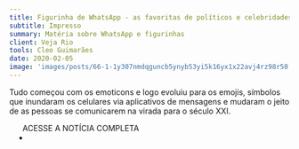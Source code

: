 ```yaml
---
title: Figurinha de WhatsApp - as favoritas de políticos e celebridades
subtitle: Impresso
summary: Matéria sobre WhatsApp e figurinhas
client: Veja Rio
tools: Cleo Guimarães
date: 2020-02-05
image: 'images/posts/66-1-1y307nmdqguncb5ynyb53yi5k16yx1x22avj4rz98r50.png'
---
```


Tudo começou com os emoticons e logo evoluiu para os emojis, símbolos que inundaram os celulares via aplicativos de mensagens e mudaram o jeito de as pessoas se comunicarem na virada para o século XXI.

<div class="post__share"><ul class="share__list list-reset">ACESSE A NOTÍCIA COMPLETA<li class="share__item" style="margin-left: 10px"><a class="share__link share__facebook" style="background: #fa5657" href="https://vejario.abril.com.br/cidade/figurinhas-de-whatsapp/ 
onclick=window.open(this.href, 'pop-up', 'left=20,top=20,width=500,height=500,toolbar=1,resizable=0'); return false;" title="Link" rel="nofollow"><i class="fa-solid fa-link"></i></a></li></ul></div>
<!-- <div class="gallery-box"><div class="gallery"><img src="/clipping/images/example-1.jpg" loading="lazy" alt="Project"><img src="/clipping/images/example-2.jpg" loading="lazy" alt="Project"></div><em>Gallery / <a href="https://www.freepik.com/" target="_blank">Freepic</a></em></div> -->
